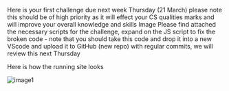 Here is your first challenge due next week Thursday (21 March) please note this should be of high priority as it will effect your CS qualities marks and will improve your overall knowledge and skills 
Image
Please find attached the necessary scripts for the challenge, expand on the JS script to fix the broken code - note that you should take this code and drop it into a new VScode and upload it to GitHub (new repo) with regular commits, we will review this next Thursday


Here is how the running site looks

![image1](https://github.com/thaboxan/Challenge1/assets/113469568/95bb64f5-81d0-40ca-a4c1-6cf21d75ebd2)


